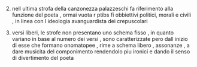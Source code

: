 2)  nell ultima strofa della canzonezza palazzeschi fa riferimento alla funzione del poeta , ormai vuota r ptibs fi obbiettivi politici, morali e civili , in linea con l ideologia avanguardista dei crepuscolari

3) versi liberi, le strofe non presentano uno schema fisso , in quanto variano in base al numero dei versi , sono caratterizzate pero dall inizio di esse che formano onomatopee , rime a schema libero , assonanze , a dare musicita del componimento rendendolo piu ironici e dando il senso di divertimento del poeta 

